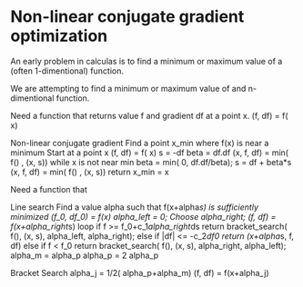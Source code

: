 Non-linear conjugate gradient optimization
==========================================

An early problem in calculas is to find a minimum or maximum value of
a (often 1-dimentional) function.

We are attempting to find a minimum or maximum value of and
n-dimentional function.

Need a function that returns value f and gradient df at a point x.
(f, df) = f( x)

Non-linear conjugate gradient 
Find a point x_min where f(x) is near a minimum
Start at a point x
(f, df) = f( x)
s = -df
beta = df.df
(x, f, df) = min( f() , (x, s))
while x is not near min
    beta = min( 0, df.df/beta);
    s = df + beta*s
    (x, f, df) = min( f() , (x, s))
return x_min = x

Need a function that 

Line search
Find a value alpha such that f(x+alpha*s) is sufficiently minimized
(f_0, df_0) = f(x)
alpha_left = 0;
Choose alpha_right;
(f, df) = f(x+alpha_right*s)
loop
  if f >= f_0+c_1*alpha_right*ds
    return bracket_search( f(), (x, s), alpha_left, alpha_right);
  else if |df| <= -c_2*df0
    return (x+alpha*s, f, df)
  else if f < f_0
    return bracket_search( f(), (x, s), alpha_right, alpha_left);
  alpha_m = alpha_p
  alpha_p = 2 alpha_p

Bracket Search
alpha_j = 1/2( alpha_p+alpha_m)
(f, df) = f(x+alpha_j)

